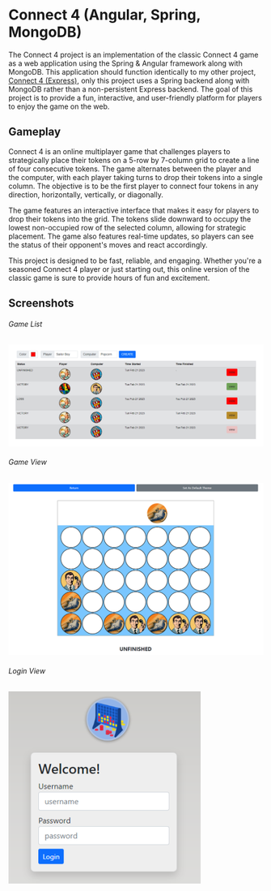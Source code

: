 # Connect 4 (Angular, Spring, MongoDB)

The Connect 4 project is an implementation of the classic Connect 4 game as a web application using the Spring & Angular framework along with MongoDB. This application should function identically to my other project, <a href="https://github.com/dakota-kallas/Connect-4" target="_blank">Connect 4 (Express)</a>, only this project uses a Spring backend along with MongoDB rather than a non-persistent Express backend. The goal of this project is to provide a fun, interactive, and user-friendly platform for players to enjoy the game on the web.

## Gameplay

Connect 4 is an online multiplayer game that challenges players to strategically place their tokens on a 5-row by 7-column grid to create a line of four consecutive tokens. The game alternates between the player and the computer, with each player taking turns to drop their tokens into a single column. The objective is to be the first player to connect four tokens in any direction, horizontally, vertically, or diagonally.

The game features an interactive interface that makes it easy for players to drop their tokens into the grid. The tokens slide downward to occupy the lowest non-occupied row of the selected column, allowing for strategic placement. The game also features real-time updates, so players can see the status of their opponent's moves and react accordingly.

This project is designed to be fast, reliable, and engaging. Whether you're a seasoned Connect 4 player or just starting out, this online version of the classic game is sure to provide hours of fun and excitement.

## Screenshots

###### Game List
<img width="1280" alt="Connect 4 Game View" src="https://github.com/dakota-kallas/Connect-4/blob/main/images/Landing.PNG">

###### Game View
<img width="1280" alt="Connect 4 Game List" src="https://github.com/dakota-kallas/Connect-4/blob/main/images/GameView.PNG">

###### Login View
<img width="380" alt="Connect 4 Login Page" src="https://github.com/dakota-kallas/Connect-4/blob/main/images/Login.PNG">
